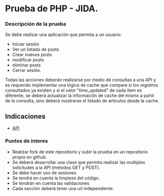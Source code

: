 # Prueba de PHP - JIDA. 

 
### Descripción de la prueba

Se debe realizar una aplicación que permita a un usuario:

- Iniciar sesión
- Ver un listado de posts
- Crear nuevos posts
- modificar posts
- eliminar posts
- Cerrar sesíón.

Todas las acciones deberán realizarse por medio de consultas a una API y es requerido implementar 
una lógica de cache que compare si los registros consultados ya existen y si el valor "time_updated" de cada item es diferente,
se deberá actualizar la información de cache del mismo a partir de la consulta, sino deberá mostrarse
el listado de articulos desde la cache.

## Indicaciones

- [API](docs/api.md)

### Puntos de interes

  - Realizar fork de este repositorio y subir la prueba en un repositorio propio en github.  
  - Se deberá desarrollar una clase que permita realizar las multiples solicitudes a la API (metodos GET y POST).
  - Se debe hacer uso de sesiones.
  - Se tendrá en cuenta la limpieza del código.
  - Se tendrán en cuenta las validaciones
  - Cada sección deberá tener una url independiente.
  